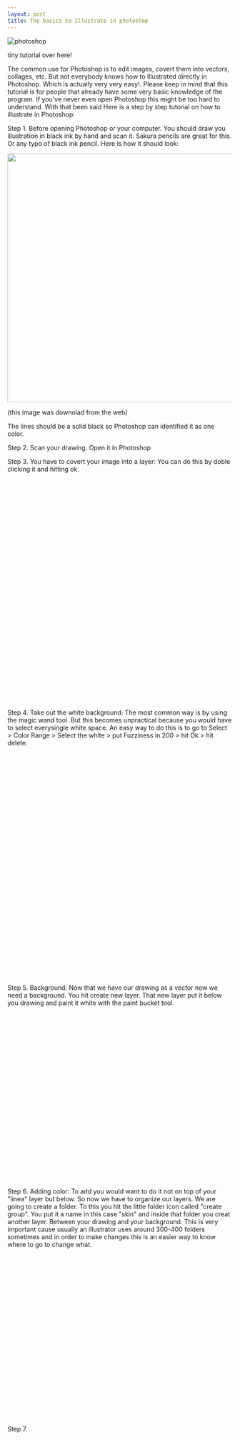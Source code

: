 ```yaml
---
layout: post
title: The basics to Illustrate in photoshop
---
```


![photoshop](http://upload.wikimedia.org/wikipedia/commons/9/92/Adobe_Photoshop_CS6_icon.svg)

tiny tutorial over here!

The common use for Photoshop is to edit images, covert them into vectors, collages, etc. But not everybody knows how to Illustrated directly in Photoshop. Which is actually very very easy!. Please keep in mind that this tutorial is for people that already have some very basic knowledge of the program. If you've never even open Photoshop this might be too hard to understand. With that been said
Here is a step by step tutorial on how to illustrate in Photoshop:

Step 1. Before opening Photoshop or your computer. You should draw you illustration in black ink by hand and scan it. Sakura pencils are great for this. Or any typo of black ink pencil. Here is how it should look:

<img src="http://fc04.deviantart.net/fs70/i/2012/110/6/5/paul_abrams___fantasy_drawing_ink_by_me_by_jasonwells10-d4wyx5m.jpg" height="557" widht="700">

(this image was downolad from the web)

The lines should be a solid black so Photoshop can identified it as one color.

Step 2. Scan your drawing. Open it in Photoshop

Step 3. You have to covert your image into a layer: You can do this by doble clicking it and hitting ok.

<img scr="https://farm8.staticflickr.com/7647/16267528654_26e9a406c9.jpg" height="500" widht="280">

Step 4. Take out the white background: The most common way is by using the magic wand tool. But this becomes unpractical because you would have to select everysingle white space. An easy way to do this is to go to Select > Color Range > Select the white > put Fuzziness in 200 > hit Ok > hit delete.

<img scr="https://farm9.staticflickr.com/8723/16864006526_7327464c91.jpg" height="500" widht="439">
<img scr="https://farm8.staticflickr.com/7623/16864006626_7c80527c2e.jpg" height="419" widht="500">

Step 5. Background: Now that we have our drawing as a vector now we need a background. You hit create new layer. That new layer put it below you drawing and paint it white with the paint bucket tool.

<img scr="https://farm9.staticflickr.com/8686/16267529934_2d9158835d.jpg" height="377" widht="500">

Step 6. Adding color: To add you would want to do it not on top of your "linea" layer but below. So now we have to organize our layers. We are going to create a folder. To this you hit the little folder icon called "create group". You put it a name in this case "skin" and inside that folder you creat another layer. Between your drawing and your background. This is very important cause usually an illustrator uses around 300-400 folders sometimes and in order to make changes this is an easier way to know where to go to change what.


<img scr="https://farm8.staticflickr.com/7619/16888910021_b27e147258.jpg" height="368" widht="500">


Step 7. 


